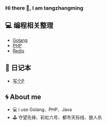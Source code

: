 ### Hi there 👋, I am tangzhangming







## 💻 编程相关整理
- [Golang](./Golang/readme.md)
- [PHP](./PHP/readme.md)
- [Redis](./Redis/readme.md)

## 📝 日记本
- [写个P](./)


## 🌀 About me
- 💻 i use Golang、PHP、Java
- 🕹  守望先锋、彩虹六号、都市天际线、狼人杀